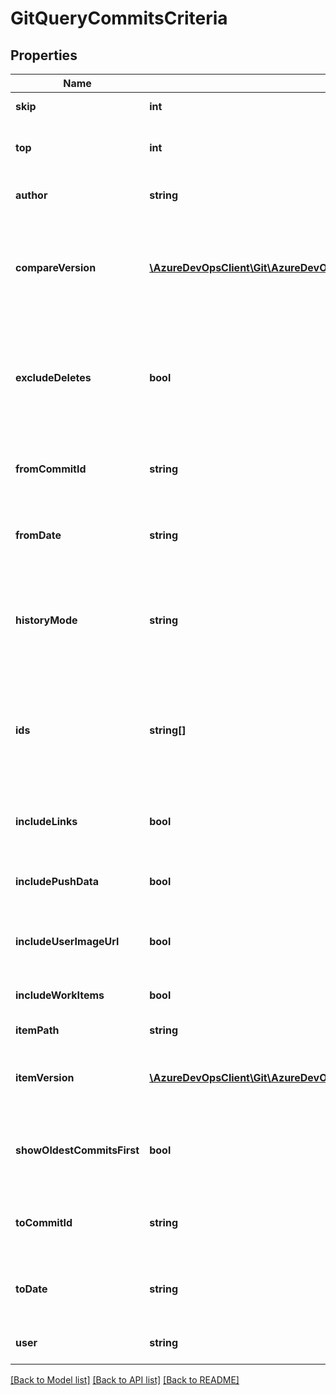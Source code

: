 # GitQueryCommitsCriteria

## Properties
Name | Type | Description | Notes
------------ | ------------- | ------------- | -------------
**skip** | **int** | Number of entries to skip | [optional] 
**top** | **int** | Maximum number of entries to retrieve | [optional] 
**author** | **string** | Alias or display name of the author | [optional] 
**compareVersion** | [**\AzureDevOpsClient\Git\AzureDevOpsClient\Git\Model\GitVersionDescriptor**](GitVersionDescriptor.md) | Only applicable when ItemVersion specified. If provided, start walking history starting at this commit. | [optional] 
**excludeDeletes** | **bool** | Only applies when an itemPath is specified. This determines whether to exclude delete entries of the specified path. | [optional] 
**fromCommitId** | **string** | If provided, a lower bound for filtering commits alphabetically | [optional] 
**fromDate** | **string** | If provided, only include history entries created after this date (string) | [optional] 
**historyMode** | **string** | What Git history mode should be used. This only applies to the search criteria when Ids &#x3D; null and an itemPath is specified. | [optional] 
**ids** | **string[]** | If provided, specifies the exact commit ids of the commits to fetch. May not be combined with other parameters. | [optional] 
**includeLinks** | **bool** | Whether to include the _links field on the shallow references | [optional] 
**includePushData** | **bool** | Whether to include the push information | [optional] 
**includeUserImageUrl** | **bool** | Whether to include the image Url for committers and authors | [optional] 
**includeWorkItems** | **bool** | Whether to include linked work items | [optional] 
**itemPath** | **string** | Path of item to search under | [optional] 
**itemVersion** | [**\AzureDevOpsClient\Git\AzureDevOpsClient\Git\Model\GitVersionDescriptor**](GitVersionDescriptor.md) | If provided, identifies the commit or branch to search | [optional] 
**showOldestCommitsFirst** | **bool** | If enabled, this option will ignore the itemVersion and compareVersion parameters | [optional] 
**toCommitId** | **string** | If provided, an upper bound for filtering commits alphabetically | [optional] 
**toDate** | **string** | If provided, only include history entries created before this date (string) | [optional] 
**user** | **string** | Alias or display name of the committer | [optional] 

[[Back to Model list]](../README.md#documentation-for-models) [[Back to API list]](../README.md#documentation-for-api-endpoints) [[Back to README]](../README.md)


